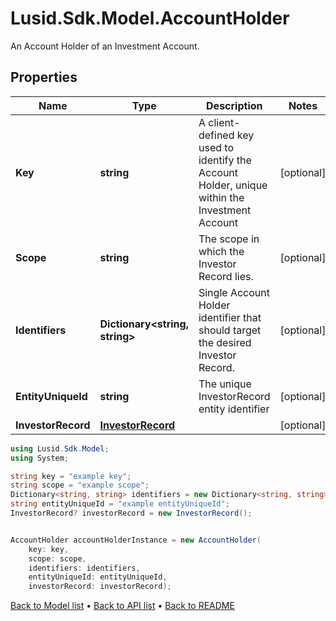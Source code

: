 # Lusid.Sdk.Model.AccountHolder
An Account Holder of an Investment Account.

## Properties

Name | Type | Description | Notes
------------ | ------------- | ------------- | -------------
**Key** | **string** | A client-defined key used to identify the Account Holder, unique within the Investment Account | [optional] 
**Scope** | **string** | The scope in which the Investor Record lies. | [optional] 
**Identifiers** | **Dictionary&lt;string, string&gt;** | Single Account Holder identifier that should target the desired Investor Record. | [optional] 
**EntityUniqueId** | **string** | The unique InvestorRecord entity identifier | [optional] 
**InvestorRecord** | [**InvestorRecord**](InvestorRecord.md) |  | [optional] 

```csharp
using Lusid.Sdk.Model;
using System;

string key = "example key";
string scope = "example scope";
Dictionary<string, string> identifiers = new Dictionary<string, string>();
string entityUniqueId = "example entityUniqueId";
InvestorRecord? investorRecord = new InvestorRecord();


AccountHolder accountHolderInstance = new AccountHolder(
    key: key,
    scope: scope,
    identifiers: identifiers,
    entityUniqueId: entityUniqueId,
    investorRecord: investorRecord);
```

[Back to Model list](../README.md#documentation-for-models) &#8226; [Back to API list](../README.md#documentation-for-api-endpoints) &#8226; [Back to README](../README.md)
